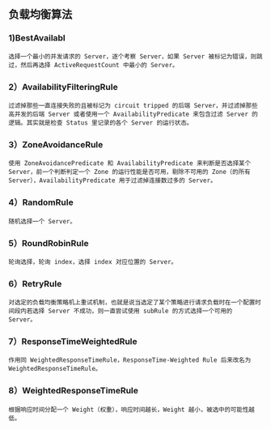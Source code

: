 ## 负载均衡算法
### 1)BestAvailabl
```
选择一个最小的并发请求的 Server，逐个考察 Server，如果 Server 被标记为错误，则跳过，然后再选择 ActiveRequestCount 中最小的 Server。
```
### 2）AvailabilityFilteringRule
```
过滤掉那些一直连接失败的且被标记为 circuit tripped 的后端 Server，并过滤掉那些高并发的后端 Server 或者使用一个 AvailabilityPredicate 来包含过滤 Server 的逻辑。其实就是检查 Status 里记录的各个 Server 的运行状态。
```

### 3）ZoneAvoidanceRule
```
使用 ZoneAvoidancePredicate 和 AvailabilityPredicate 来判断是否选择某个 Server，前一个判断判定一个 Zone 的运行性能是否可用，剔除不可用的 Zone（的所有 Server），AvailabilityPredicate 用于过滤掉连接数过多的 Server。
```

### 4）RandomRule
```
随机选择一个 Server。
```

### 5）RoundRobinRule
```
轮询选择，轮询 index，选择 index 对应位置的 Server。
```

### 6）RetryRule
```
对选定的负载均衡策略机上重试机制，也就是说当选定了某个策略进行请求负载时在一个配置时间段内若选择 Server 不成功，则一直尝试使用 subRule 的方式选择一个可用的 Server。
```

### 7）ResponseTimeWeightedRule
```
作用同 WeightedResponseTimeRule，ResponseTime-Weighted Rule 后来改名为 WeightedResponseTimeRule。
```

### 8）WeightedResponseTimeRule
```
根据响应时间分配一个 Weight（权重），响应时间越长，Weight 越小，被选中的可能性越低。
```

